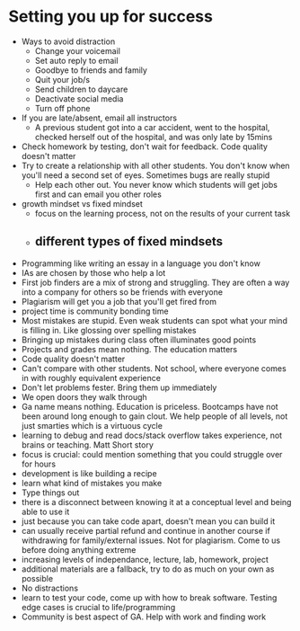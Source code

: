 # Setting you up for success

- Ways to avoid distraction
	- Change your voicemail
	- Set auto reply to email
	- Goodbye to friends and family
	- Quit your job/s
	- Send children to daycare
	- Deactivate social media
	- Turn off phone
- If you are late/absent, email all instructors
	- A previous student got into a car accident, went to the hospital, checked herself out of the hospital, and was only late by 15mins
- Check homework by testing, don't wait for feedback. Code quality doesn't matter
- Try to create a relationship with all other students. You don't know when you'll need a second set of eyes. Sometimes bugs are really stupid
	- Help each other out.  You never know which students will get jobs first and can email you other roles
- growth mindset vs fixed mindset
	- focus on the learning process, not on the results of your current task
	- different types of fixed mindsets
		-
- Programming like writing an essay in a language you don't know
- IAs are chosen by those who help a lot
- First job finders are a mix of strong and struggling. They are often a way into a company for others so be friends with everyone
- Plagiarism will get you a job that you'll get fired from
- project time is community bonding time
- Most mistakes are stupid. Even weak students can spot what your mind is filling in. Like glossing over spelling mistakes
- Bringing up mistakes during class often illuminates good points
- Projects and grades mean nothing. The education matters
- Code quality doesn't matter
- Can't compare with other students. Not school, where everyone comes in with roughly equivalent experience
- Don't let problems fester. Bring them up immediately
- We open doors they walk through
- Ga name means nothing. Education is priceless. Bootcamps have not been around long enough to gain clout. We help people of all levels, not just smarties which is a virtuous cycle
- learning to debug and read docs/stack overflow takes experience, not brains or teaching.  Matt Short story
- focus is crucial: could mention something that you could struggle over for hours
- development is like building a recipe
- learn what kind of mistakes you make
- Type things out
- there is a disconnect between knowing it at a conceptual level and being able to use it
- just because you can take code apart, doesn't mean you can build it
- can usually receive partial refund and continue in another course if withdrawing for family/external issues.  Not for plagiarism.  Come to us before doing anything extreme
- increasing levels of independance, lecture, lab, homework, project
- additional materials are a fallback, try to do as much on your own as possible
- No distractions
- learn to test your code, come up with how to break software.  Testing edge cases is crucial to life/programming
- Community is best aspect of GA. Help with work and finding work
